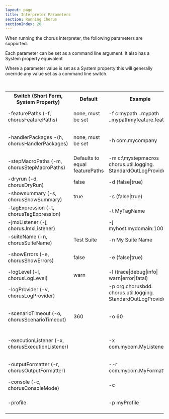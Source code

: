 ```yaml
---
layout: page
title: Interpreter Parameters
section: Running Chorus
sectionIndex: 20
---
```


When running the chorus interpreter, the following parameters are supported. 
 
Each parameter can be set as a command line argument. It also has a System property equivalent

Where a parameter value is set as a System property this will generally override any value set as a command line switch.

<br/>

<table>
<tr>
  <th>Switch (Short Form, System Property)</th><th>Default</th><th>Example</th><th>Description</th>
</tr>
<tr>
  <td>-featurePaths (-f, chorusFeaturePaths)</td>
  <td>none, must be set</td>
  <td>-f c:mypath ..mypath ..mypathmyfeature.feature</td>
  <td>Relative or absolute paths to the directories containing your feature files or paths to specific feature files. Directories will be searched recursively</td>
</tr>
<tr>
  <td>-handlerPackages -(h, chorusHandlerPackages)</td>
  <td>none, must be set</td>
  <td>-h com.mycompany</td>
  <td>Handler package names to restrict the search for handler classes. Any packages which are subpackages/descendants of the package names specified are also included</td>
</tr>
<tr>
  <td>-stepMacroPaths (-m, chorusStepMacroPaths)</td>
  <td>Defaults to equal featurePaths</td>
  <td>-m c:\mystepmacros<br />chorus.util.logging.<br />StandardOutLogProvider</td>
  <td>Optionally allows your .stepmacro to be located in separate directory paths from you feature files. If not specified featurePaths will be used</td>
</tr>
<tr>
  <td>-dryrun (-d, chorusDryRun)</td>
  <td>false</td>
  <td>-d (false|true)</td>
  <td>Whether to actually execute steps or just detect and log the discovery of handlers and step definitions</td>
</tr>
<tr>
  <td>-showsummary (-s, chorusShowSummary)</td>
  <td>true</td>
  <td>-s (false|true)</td>
  <td>Whether to show the closing summary of pass/fail information</td>
</tr>
<tr>
  <td>-tagExpression (-t, chorusTagExpression)</td>
  <td></td>
  <td>-t MyTagName</td>
  <td>One or more tags which can be used to restrict features which are executed</td>
</tr>
<tr>
  <td>-jmxListener (-j, chorusJmxListener)</td>
  <td></td>
  <td>-j myhost.mydomain:1001</td>
  <td>Network address of an agent which will receive execution events as the interpreter runs</td>
</tr>
<tr>
  <td>-suiteName (-n, chorusSuiteName)</td>
  <td>Test Suite</td>
  <td>-n My Suite Name</td>
  <td>Name for the test suite to be run</td>
</tr>
<tr>
  <td>-showErrors (-e, chorusShowErrors)</td>
  <td>false</td>
  <td>-e (false|true)</td>
  <td>Whether stack traces should be shown in the interpreter output (rather than just a message) when step implementations throws exceptions</td>
</tr>
<tr>
  <td>-logLevel (-l, chorusLogLevel)</td>
  <td>warn</td>
  <td>-l (trace|debug|info|<br/>warn|error|fatal)</td>
  <td>The log level to be used by Chorus' built in log provider</td>
</tr>
<tr>
  <td>-logProvider (-v, chorusLogProvider)</td>
  <td></td>
  <td>-p org.chorusbdd.<br />chorus.util.logging.<br />StandardOutLogProvider</td>
  <td>The log provider which chorus uses for its log output and errors (n.b. the interpreter output is written to the interpreter process Standard out)</td>
</tr>
<tr>
  <td>-scenarioTimeout (-o, chorusScenarioTimeout)</td>
  <td>360</td>
  <td>-o 60</td>
  <td>Number of seconds after which a scenario will timeout. This should prevent a hung test case. Chorus will first try to interrupt the test thread. If this fails the chorus interpreter will be killed</td>
</tr>
<tr>
  <td>-executionListener (-x, chorusExecutionListener)</td>
  <td></td>
  <td>-x com.mycom.MyListener</td>
  <td>One or more classes which implements org.chorusbdd.chorus.executionlistener.ExecutionListener to receive lifecycle callbacks during the interpeter session. Must provide a nullary constructor.</td>
</tr>
<tr>
  <td>-outputFormatter (-r, chorusOutputFormatter)</td>
  <td></td>
  <td>--r com.mycom.MyFormatter</td>
  <td>A formatter which handles Chorus' output. A custom implementation can be supplied to change the way interpreter output and logging is displayedA</td>
</tr>
<tr>
  <td>-console (-c, chorusConsoleMode)</td>
  <td></td>
  <td>-c</td>
  <td>Turn on console output (better progress information). Use this switch when running Chorus in a console or IDE</td>
</tr>
<tr>
    <td>-profile</td>
    <td></td>
    <td>-p myProfile</td>
    <td>The profile to use when running Chorus. This can be used to change configuration.
    Configuration properties may be included if they are prefixed by profile.profileName</td>
</tr>
</table>
